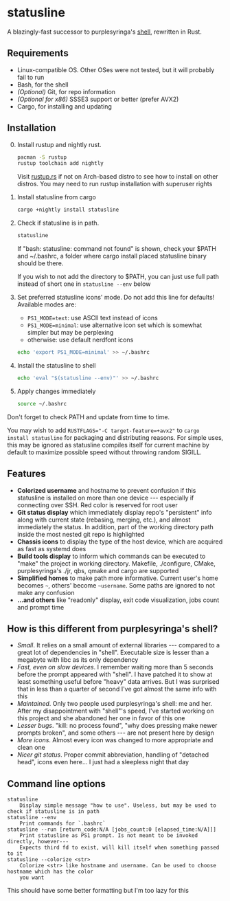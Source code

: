 # statusline

A blazingly-fast successor to purplesyringa's [shell](https://github.com/purplesyringa/shell.git),
rewritten in Rust.

## Requirements

* Linux-compatible OS. Other OSes were not tested, but it will probably fail to run
* Bash, for the shell
* *(Optional)* Git, for repo information
* *(Optional for x86)* SSSE3 support or better (prefer AVX2)
* Cargo, for installing and updating

## Installation

0. Install rustup and nightly rust.
   ```bash
   pacman -S rustup
   rustup toolchain add nightly
   ```
   Visit [rustup.rs](https://rustup.rs/) if not on Arch-based distro to see how to install on other
   distros. You may need to run rustup installation with superuser rights

1. Install statusline from cargo
   ```bash
   cargo +nightly install statusline
   ```

2. Check if statusline is in path.
   ```bash
   statusline
   ```
   If "bash: statusline: command not found" is shown, check your $PATH and ~/.bashrc, a folder
   where cargo install placed statusline binary should be there.

   If you wish to not add the directory to $PATH, you can just use full path instead of short one
   in `statusline --env` below

3. Set preferred statusline icons' mode. Do not add this line for defaults!
   Available modes are:
   - `PS1_MODE=text`: use ASCII text instead of icons
   - `PS1_MODE=minimal`: use alternative icon set which is somewhat simpler but may be perplexing
   - otherwise: use default nerdfont icons
   ```bash
   echo 'export PS1_MODE=minimal' >> ~/.bashrc
   ```

4. Install the statusline to shell
   ```bash
   echo 'eval "$(statusline --env)"' >> ~/.bashrc
   ```

5. Apply changes immediately
   ```bash
   source ~/.bashrc
   ```

Don't forget to check PATH and update from time to time.

You may wish to add `RUSTFLAGS="-C target-feature=+avx2"` to `cargo install statusline`
for packaging and distributing reasons. For simple uses, this may be ignored as statusline compiles
itself for current machine by default to maximize possible speed without throwing random SIGILL.

## Features

* __Colorized username__ and hostname to prevent confusion if this statusline is installed on
  more than one device --- especially if connecting over SSH. Red color is reserved for root user
* __Git status display__ which immediately display repo's "persistent" info along with current
  state (rebasing, merging, etc.), and almost immediately the status. In addition, part of
the working directory path inside the most nested git repo is highlighted
* __Chassis icons__ to display the type of the host device, which are acquired as fast
  as systemd does
* __Build tools display__ to inform which commands can be executed to "make" the project in
  working directory. Makefile, ./configure, CMake, purplesyringa's ./jr, qbs, qmake and cargo
  are supported
* __Simplified homes__  to make path more informative. Current user's home becomes `~`,
  others' become `~username`. Some paths are ignored to not make any confusion
* __...and others__ like "readonly" display, exit code visualization, jobs count and prompt time

## How is this different from purplesyringa's shell?

* *Small*. It relies on a small amount of external libraries --- compared to a great lot of
  dependencies in "shell". Executable size is lesser than a megabyte with libc as its only
  dependency
* *Fast, even on slow devices*. I remember waiting more than 5 seconds before the prompt appeared
  with "shell". I have patched it to show at least something useful before "heavy" data arrives.
  But I was surprised that in less than a quarter of second I've got almost the same info with this
* *Maintained*. Only two people used purplesyringa's shell: me and her. After my disappointment
  with "shell"'s speed, I've started working on this project and she abandoned her one in favor of
  this one
* *Lesser bugs*. "kill: no process found", "why does pressing <Tab> make newer prompts broken",
  and some others --- are not present here by design
* *More icons*. Almost every icon was changed to more appropriate and clean one
* *Nicer git status*. Proper commit abbreviation, handling of "detached head", icons even here...
  I just had a sleepless night that day

## Command line options

```
statusline
    Display simple message "how to use". Useless, but may be used to check if statusline is in path
statusline --env
    Print commands for `.bashrc`
statusline --run [return_code:N/A [jobs_count:0 [elapsed_time:N/A]]]
    Print statusline as PS1 prompt. Is not meant to be invoked directly, however---
    Expects third fd to exist, will kill itself when something passed to it
statusline --colorize <str>
    Colorize <str> like hostname and username. Can be used to choose hostname which has the color
    you want
```

This should have some better formatting but I'm too lazy for this

